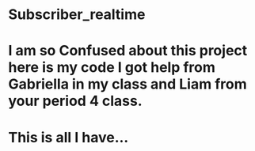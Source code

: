 # Subscriber_realtime
# I am so Confused about this project here is my code I got help from Gabriella in my class and Liam from your period 4 class. 
# This is all I have...

